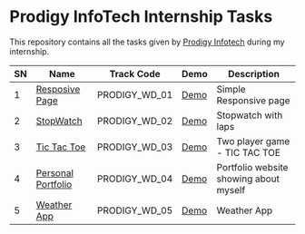 # Prodigy InfoTech Internship Tasks

This repository contains all the tasks given by [Prodigy Infotech](https://prodigyinfotech.dev/) during my internship.

| SN  | Name                                    | Track Code    | Demo                                                     | Description                            |
| --- | --------------------------------------- | ------------- | -----------------------------------------------------    | -------------------------------------- |
| 1   | [Resposive Page](/PRODIGY_WD_01/README.md)     | PRODIGY_WD_01 | [Demo](https://prodigy-wd-1.netlify.app/)         | Simple Responsive page                 |
| 2   | [StopWatch](/PRODIGY_WD_02/README.md)  | PRODIGY_WD_02 | [Demo](https://prodigy-tech-internship-kprl.vercel.app/)  | Stopwatch with laps                    |
| 3   | [Tic Tac Toe](/PRODIGY_WD_03/Readme.md) | PRODIGY_WD_03 | [Demo](https://prodigy-tech-internship.vercel.app/)      | Two player game - TIC TAC TOE          |
| 4   | [Personal Portfolio](/PRODIGY_WD_04/readme.md) | PRODIGY_WD_04 | [Demo](https://projects-nine-blond.vercel.app/)   | Portfolio website showing about myself |
| 5   | [Weather App](/PRODIGY_WD_04/readme.md) | PRODIGY_WD_05 | [Demo](https://projects-nine-blond.vercel.app/)   | Weather App |
